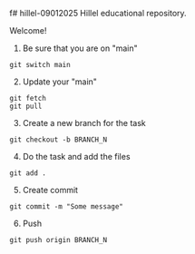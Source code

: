 f# hillel-09012025
Hillel educational repository.

Welcome!

1. Be sure that you are on "main"

```git switch main```

2. Update your "main"

```
git fetch
git pull
```

3. Create a new branch for the task

```git checkout -b BRANCH_N```

4. Do the task and add the files

``` git add . ```

5. Create commit

``` git commit -m "Some message" ```

6. Push

``` git push origin BRANCH_N ```

